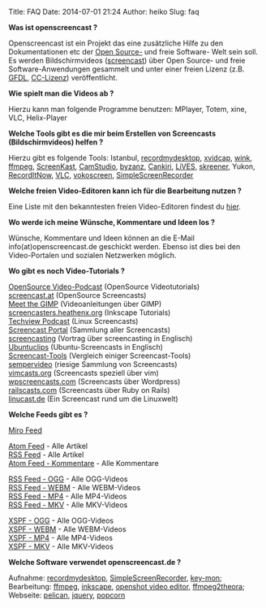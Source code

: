 Title: FAQ
Date: 2014-07-01 21:24
Author: heiko
Slug: faq


**Was ist openscreencast ?**

Openscreencast ist ein Projekt das eine zusätzliche Hilfe zu den Dokumentationen etc der [Open Source-](http://de.wikipedia.org/wiki/Open_Source) und freie Software-
Welt sein soll. Es werden Bildschirmvideos ([screencast](http://en.wikipedia.org/wiki/Screencast)) über Open Source- und freie Software-Anwendungen gesammelt und unter 
einer freien Lizenz (z.B. [GFDL](http://de.wikipedia.org/wiki/GFDL), [CC-Lizenz](http://de.wikipedia.org/wiki/Creative_Commons)) veröffentlicht.

**Wie spielt man die Videos ab ?**

Hierzu kann man folgende Programme benutzen: MPlayer, Totem, xine, VLC, Helix-Player

**Welche Tools gibt es die mir beim Erstellen von Screencasts (Bildschirmvideos) helfen ?**

Hierzu gibt es folgende Tools: Istanbul, [recordmydesktop](http://recordmydesktop.sourceforge.net/), [xvidcap](http://sourceforge.net/projects/xvidcap/), [wink](http://www.debugmode.com/wink/), [ffmpeg](http://www.misterhowto.com/index.php?category=Computers&subcategory=Video&article=make_a_screencast_with_linux), [ScreenKast](http://sourceforge.net/projects/screenkast/), [CamStudio](http://camstudio.org/), [byzanz](http://www.advogato.org/person/company/diary.html?start=18), [Cankiri](http://www.tortall.net/mu/wiki/Cankiri), [LiVES](http://lives.sourceforge.net/), [skreener](https://code.google.com/p/skreener/), Yukon, [RecordItNow](http://opendesktop.org/content/show.php/RecordItNow?content=114610), [VLC](https://www.videolan.org/vlc/), [vokoscreen](http://www.kohaupt-online.de/hp/), [SimpleScreenRecorder](http://www.maartenbaert.be/simplescreenrecorder/)

**Welche freien Video-Editoren kann ich für die Bearbeitung nutzen ?**

Eine Liste mit den bekanntesten freien Video-Editoren findest du [hier](http://linuxwiki.de/VideoBearbeitung).

**Wo werde ich meine Wünsche, Kommentare und Ideen los ?**

Wünsche, Kommentare und Ideen können an die E-Mail info(at)openscreencast.de geschickt werden. Ebenso ist dies bei den 
Video-Portalen und sozialen Netzwerken möglich.

**Wo gibt es noch Video-Tutorials ?**

[OpenSource Video-Podcast](http://www.opensource-podcast.de/) (OpenSource Videotutorials)    
[screencast.at](http://www.screencast.at/) (OpenSource Screencasts)    
[Meet the GIMP](http://meetthegimp.org/) (Videoanleitungen über GIMP)    
[screencasters.heathenx.org](http://screencasters.heathenx.org/) (Inkscape Tutorials)    
[Techview Podcast](http://www.techview.de.vu/) (Linux Screencasts)    
[Screencast Portal](http://www.learn2use.de/) (Sammlung aller Screencasts)    
[screencasting](https://archive.org/details/HampshireLinuxUserGroupRecordingdesktopsessionstovideo) (Vortrag über screencasting in Englisch)    
[Ubuntuclips](http://www.ubuntuclips.org/) (Ubuntu-Screencasts in Englisch)    
[Screencast-Tools](http://wiki.ubuntuusers.de/Screencasts) (Vergleich einiger Screencast-Tools)    
[sempervideo](http://www.sempervideo.de/) (riesige Sammlung von Screencasts)    
[vimcasts.org](http://vimcasts.org/) (Screencasts speziell über vim)    
[wpscreencasts.com](http://wpscreencasts.com/) (Screencasts über Wordpress)    
[railscasts.com](http://railscasts.com/) (Screencasts über Ruby on Rails)    
[linucast.de](http://www.linucast.de/) (Ein Screencast rund um die Linuxwelt)    

**Welche Feeds gibt es ?**

[Miro Feed](http://subscribe.getmiro.com/?url1=http%3A//www.openscreencast.de/blog/rss.xml&trackback1=http%3A//www.miroguide.com/feeds/1297/subscribe-hit&section1=video)

[Atom Feed](http://www.openscreencast.de/blog/atom.xml) - Alle Artikel    
[RSS Feed](http://www.openscreencast.de/blog/rss.xml) - Alle Artikel    
[Atom Feed - Kommentare](http://www.openscreencast.de/feeds/comments.all.atom.xml) - Alle Kommentare

[RSS Feed - OGG](http://www.openscreencast.de/data/ogg-rss.xml) - Alle OGG-Videos    
[RSS Feed - WEBM](http://www.openscreencast.de/data/webm-rss.xml) - Alle WEBM-Videos    
[RSS Feed - MP4](http://www.openscreencast.de/data/mp4-rss.xml) - Alle MP4-Videos    
[RSS Feed - MKV](http://www.openscreencast.de/data/mkv-rss.xml) - Alle MKV-Videos

[XSPF - OGG](http://www.openscreencast.de/data/ogg.xspf) - Alle OGG-Videos    
[XSPF - WEBM](http://www.openscreencast.de/data/webm.xspf) - Alle WEBM-Videos    
[XSPF - MP4](http://www.openscreencast.de/data/mp4.xspf) - Alle MP4-Videos    
[XSPF - MKV](http://www.openscreencast.de/data/mkv.xspf) - Alle MKV-Videos

**Welche Software verwendet openscreencast.de ?**

Aufnahme: [recordmydesktop](https://de.wikipedia.org/wiki/RecordMyDesktop), [SimpleScreenRecorder](http://www.maartenbaert.be/simplescreenrecorder/), [key-mon](https://code.google.com/p/key-mon/); Bearbeitung: [ffmpeg](https://de.wikipedia.org/wiki/Ffmpeg), [inkscape](https://de.wikipedia.org/wiki/Inkscape), [openshot video editor](http://www.openshotvideo.com/), [ffmpeg2theora](http://v2v.cc/~j/ffmpeg2theora/); Webseite: [pelican](http://blog.getpelican.com/), [jquery](http://jquery.com/), [popcorn](http://mozillapopcorn.org/)
